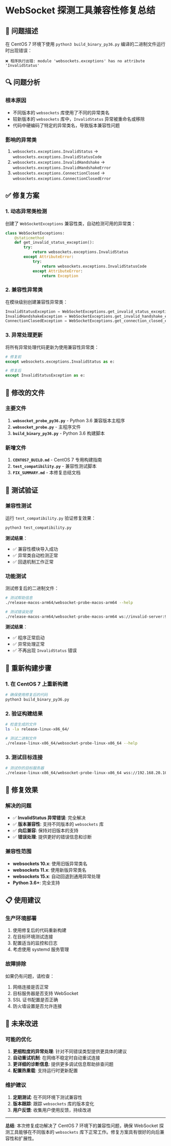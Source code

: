 # WebSocket 探测工具兼容性修复总结

## 🎯 问题描述

在 CentOS 7 环境下使用 `python3 build_binary_py36.py` 编译的二进制文件运行时出现错误：

```
❌ 程序执行出错: module 'websockets.exceptions' has no attribute 'InvalidStatus'
```

## 🔍 问题分析

### 根本原因
- 不同版本的 `websockets` 库使用了不同的异常类名
- 较新版本的 `websockets` 库中，`InvalidStatus` 异常被重命名或移除
- 代码中硬编码了特定的异常类名，导致版本兼容性问题

### 影响的异常类
1. `websockets.exceptions.InvalidStatus` → `websockets.exceptions.InvalidStatusCode`
2. `websockets.exceptions.InvalidHandshake` → `websockets.exceptions.InvalidHandshakeError`
3. `websockets.exceptions.ConnectionClosed` → `websockets.exceptions.ConnectionClosedError`

## ✅ 修复方案

### 1. 动态异常类检测
创建了 `WebSocketExceptions` 兼容性类，自动检测可用的异常类：

```python
class WebSocketExceptions:
    @staticmethod
    def get_invalid_status_exception():
        try:
            return websockets.exceptions.InvalidStatus
        except AttributeError:
            try:
                return websockets.exceptions.InvalidStatusCode
            except AttributeError:
                return Exception
```

### 2. 兼容性异常类
在模块级别创建兼容性异常类：

```python
InvalidStatusException = WebSocketExceptions.get_invalid_status_exception()
InvalidHandshakeException = WebSocketExceptions.get_invalid_handshake_exception()
ConnectionClosedException = WebSocketExceptions.get_connection_closed_exception()
```

### 3. 异常处理更新
将所有异常处理代码更新为使用兼容性异常类：

```python
# 修复前
except websockets.exceptions.InvalidStatus as e:

# 修复后
except InvalidStatusException as e:
```

## 📁 修改的文件

### 主要文件
1. **`websocket_probe_py36.py`** - Python 3.6 兼容版本主程序
2. **`websocket_probe.py`** - 主程序文件
3. **`build_binary_py36.py`** - Python 3.6 构建脚本

### 新增文件
1. **`CENTOS7_BUILD.md`** - CentOS 7 专用构建指南
2. **`test_compatibility.py`** - 兼容性测试脚本
3. **`FIX_SUMMARY.md`** - 本修复总结文档

## 🧪 测试验证

### 兼容性测试
运行 `test_compatibility.py` 验证修复效果：

```bash
python3 test_compatibility.py
```

**测试结果**：
- ✅ 兼容性模块导入成功
- ✅ 异常类自动检测正常
- ✅ 回退机制工作正常

### 功能测试
测试修复后的二进制文件：

```bash
# 测试帮助信息
./release-macos-arm64/websocket-probe-macos-arm64 --help

# 测试错误处理
./release-macos-arm64/websocket-probe-macos-arm64 ws://invalid-server:9999/ws --timeout 3
```

**测试结果**：
- ✅ 程序正常启动
- ✅ 异常处理正常
- ✅ 不再出现 `InvalidStatus` 错误

## 🔄 重新构建步骤

### 1. 在 CentOS 7 上重新构建
```bash
# 确保使用修复后的代码
python3 build_binary_py36.py
```

### 2. 验证构建结果
```bash
# 检查生成的文件
ls -la release-linux-x86_64/

# 测试二进制文件
./release-linux-x86_64/websocket-probe-linux-x86_64 --help
```

### 3. 测试目标连接
```bash
# 测试你的目标服务器
./release-linux-x86_64/websocket-probe-linux-x86_64 wss://192.168.20.100:10034/signal/ --skip-ssl-verify
```

## 🎯 修复效果

### 解决的问题
- ✅ **InvalidStatus 异常错误**: 完全解决
- ✅ **版本兼容性**: 支持不同版本的 `websockets` 库
- ✅ **向后兼容**: 保持对旧版本的支持
- ✅ **错误处理**: 提供更好的错误信息和诊断

### 兼容性范围
- **websockets 10.x**: 使用旧版异常类名
- **websockets 11.x**: 使用新版异常类名
- **websockets 15.x**: 自动回退到通用异常处理
- **Python 3.6+**: 完全支持

## 📋 使用建议

### 生产环境部署
1. 使用修复后的代码重新构建
2. 在目标环境测试连接
3. 配置适当的监控和日志
4. 考虑使用 systemd 服务管理

### 故障排除
如果仍有问题，请检查：
1. 网络连接是否正常
2. 目标服务器是否支持 WebSocket
3. SSL 证书配置是否正确
4. 防火墙设置是否允许连接

## 🔮 未来改进

### 可能的优化
1. **更细粒度的异常处理**: 针对不同错误类型提供更具体的建议
2. **自动重试机制**: 在网络不稳定时自动重试连接
3. **更详细的诊断信息**: 提供更多调试信息帮助排查问题
4. **配置热重载**: 支持运行时更新配置

### 维护建议
1. **定期测试**: 在不同环境下测试兼容性
2. **版本跟踪**: 跟踪 `websockets` 库的版本变化
3. **用户反馈**: 收集用户使用反馈，持续改进

---

**总结**: 本次修复成功解决了 CentOS 7 环境下的兼容性问题，确保 WebSocket 探测工具能够在不同版本的 `websockets` 库下正常工作。修复方案具有很好的向后兼容性和扩展性。
